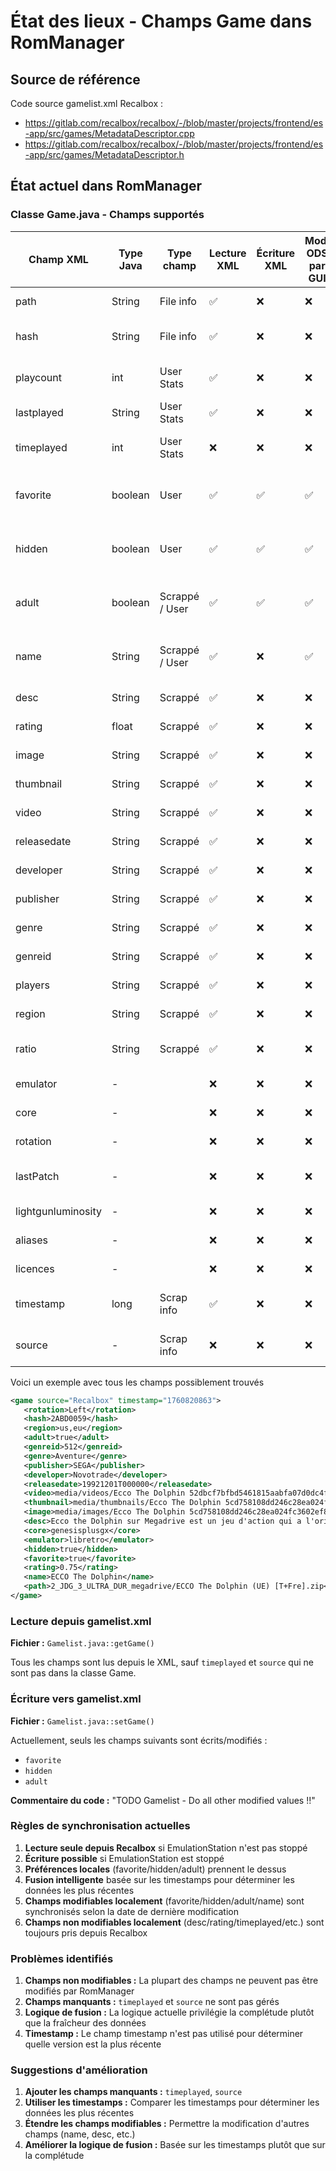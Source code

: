 # État des lieux - Champs Game dans RomManager

## Source de référence

Code source gamelist.xml Recalbox :

- https://gitlab.com/recalbox/recalbox/-/blob/master/projects/frontend/es-app/src/games/MetadataDescriptor.cpp
- https://gitlab.com/recalbox/recalbox/-/blob/master/projects/frontend/es-app/src/games/MetadataDescriptor.h

## État actuel dans RomManager

### Classe Game.java - Champs supportés

| Champ XML          | Type Java | Type champ     | Lecture XML | Écriture XML | Mod. ODS par GUI | Modif Recalbox   | TODO                            | Règle fusion | Utilisation                         |
| ------------------ | --------- | -------------- | ----------- | ------------ | ---------------- | ---------------- | ------------------------------- | ------------ | ----------------------------------- |
| path               | String    | File info      | ✅          | ❌           | ❌               | Non              | ok (Clé)                        | Base         | Chemin du fichier ROM               |
| hash               | String    | File info      | ✅          | ❌           | ❌               | Non              | Calculer en local et comparer   | Base         | Hash CRC32 du ROM                   |
| playcount          | int       | User Stats     | ✅          | ❌           | ❌               | Non              | Prendre de recalbox             | Maximum      | Nombre de parties jouées            |
| lastplayed         | String    | User Stats     | ✅          | ❌           | ❌               | Non              | Prendre de recalbox             | Plus récent  | Dernière fois joué                  |
| timeplayed         | int       | User Stats     | ❌          | ❌           | ❌               | Non              | Lire de recalbox et afficher    | -            | Temps total de jeu (en secondes)    |
| favorite           | boolean   | User           | ✅          | ✅           | ✅               | Oui              | Sync, le plus récemment modifié | Local        | Jeu favori (préférence utilisateur) |
| hidden             | boolean   | User           | ✅          | ✅           | ✅               | Oui              | Sync, le plus récemment modifié | Local        | Jeu caché (préférence utilisateur)  |
| adult              | boolean   | Scrappé / User | ✅          | ✅           | ✅               | Oui              | Sync, le plus récemment modifié | Local        | Jeu adulte (préférence utilisateur) |
| name               | String    | Scrappé / User | ✅          | ❌           | ✅               | Oui              | Sync, le plus récemment modifié | Base         | Nom du jeu                          |
| desc               | String    | Scrappé        | ✅          | ❌           | ❌               | Oui              | Prendre de recalbox             | Plus complet | Description                         |
| rating             | float     | Scrappé        | ✅          | ❌           | ❌               | Oui              | Prendre de recalbox             | Plus élevé   | Note/évaluation                     |
| image              | String    | Scrappé        | ✅          | ❌           | ❌               | Non              | Prendre de recalbox             | Plus complet | Chemin de l'image                   |
| thumbnail          | String    | Scrappé        | ✅          | ❌           | ❌               | Non              | Prendre de recalbox             | Plus complet | Chemin du thumbnail                 |
| video              | String    | Scrappé        | ✅          | ❌           | ❌               | Non              | Prendre de recalbox             | Plus complet | Chemin de la vidéo                  |
| releasedate        | String    | Scrappé        | ✅          | ❌           | ❌               | Non              | Prendre de recalbox             | Plus récent  | Date de sortie                      |
| developer          | String    | Scrappé        | ✅          | ❌           | ❌               | Non              | Prendre de recalbox             | Plus complet | Développeur                         |
| publisher          | String    | Scrappé        | ✅          | ❌           | ❌               | Non              | Prendre de recalbox             | Plus complet | Éditeur                             |
| genre              | String    | Scrappé        | ✅          | ❌           | ❌               | Non              | Prendre de recalbox             | Plus complet | Genre                               |
| genreid            | String    | Scrappé        | ✅          | ❌           | ❌               | Oui (ou genre ?) | Prendre de recalbox             | Base         | ID du genre                         |
| players            | String    | Scrappé        | ✅          | ❌           | ❌               | Non              | Prendre de recalbox             | Plus complet | Nombre de joueurs                   |
| region             | String    | Scrappé        | ✅          | ❌           | ❌               | Non              | Prendre de recalbox             | Plus complet | Région                              |
| ratio              | String    | Scrappé        | ✅          | ❌           | ❌               | Oui (marche ?)   | Prendre de recalbox             | Plus complet | Ratio d'écran                       |
| emulator           | -         |                | ❌          | ❌           | ❌               | Oui              | plus tard, peut etre            | -            | Émulateur                           |
| core               | -         |                | ❌          | ❌           | ❌               | Oui              | plus tard, peut etre            | -            | Core de l'émulateur                 |
| rotation           | -         |                | ❌          | ❌           | ❌               | Oui              | plus tard, peut etre            | -            | Rotation de l'écran                 |
| lastPatch          | -         |                | ❌          | ❌           | ❌               | ???              | plus tard, peut etre            | -            | Dernier patch appliqué              |
| lightgunluminosity | -         |                | ❌          | ❌           | ❌               | ???              | plus tard, peut etre            | -            | Luminosité du lightgun              |
| aliases            | -         |                | ❌          | ❌           | ❌               | ???              | plus tard, peut etre            | -            | Alias du jeu                        |
| licences           | -         |                | ❌          | ❌           | ❌               | ???              | plus tard, peut etre            | -            | Licences                            |
| timestamp          | long      | Scrap info     | ✅          | ❌           | ❌               | Non              | ok                              | Plus récent  | Timestamp du scrap seulement !      |
| source             | -         | Scrap info     | ❌          | ❌           | ❌               | nON              | -                               | -            | Toujours "Recalbox" (attribut).     |

Voici un exemple avec tous les champs possiblement trouvés

```xml
<game source="Recalbox" timestamp="1760820863">
   <rotation>Left</rotation>
   <hash>2ABD0059</hash>
   <region>us,eu</region>
   <adult>true</adult>
   <genreid>512</genreid>
   <genre>Aventure</genre>
   <publisher>SEGA</publisher>
   <developer>Novotrade</developer>
   <releasedate>19921201T000000</releasedate>
   <video>media/videos/Ecco The Dolphin 52dbcf7bfbd5461815aabfa07d0dc4f8.mp4</video>
   <thumbnail>media/thumbnails/Ecco The Dolphin 5cd758108dd246c28ea024fc3602ef8f.png</thumbnail>
   <image>media/images/Ecco The Dolphin 5cd758108dd246c28ea024fc3602ef8f.png</image>
   <desc>Ecco the Dolphin sur Megadrive est un jeu d'action qui a l'originalité de mettre le joueur aux commandes d'un dauphin. L'histoire débute lorsque Ecco assiste impuissant à la disparition de tout l'écosystème, emporté par une mystérieuse tempête. 25 niveaux durant, explorez les abîmes et résolvez de nombreuses énigmes afin de ramener le calme au sein de la crique.</desc>
   <core>genesisplusgx</core>
   <emulator>libretro</emulator>
   <hidden>true</hidden>
   <favorite>true</favorite>
   <rating>0.75</rating>
   <name>ECCO The Dolphin</name>
   <path>2_JDG_3_ULTRA_DUR_megadrive/ECCO The Dolphin (UE) [T+Fre].zip</path>
</game>
```

### Lecture depuis gamelist.xml

**Fichier :** `Gamelist.java::getGame()`

Tous les champs sont lus depuis le XML, sauf `timeplayed` et `source` qui ne sont pas dans la classe Game.

### Écriture vers gamelist.xml

**Fichier :** `Gamelist.java::setGame()`

Actuellement, seuls les champs suivants sont écrits/modifiés :

- `favorite`
- `hidden`
- `adult`

**Commentaire du code :** "TODO Gamelist - Do all other modified values !!"

### Règles de synchronisation actuelles

1. **Lecture seule depuis Recalbox** si EmulationStation n'est pas stoppé
2. **Écriture possible** si EmulationStation est stoppé
3. **Préférences locales** (favorite/hidden/adult) prennent le dessus
4. **Fusion intelligente** basée sur les timestamps pour déterminer les données les plus récentes
5. **Champs modifiables localement** (favorite/hidden/adult/name) sont synchronisés selon la date de dernière modification
6. **Champs non modifiables localement** (desc/rating/timeplayed/etc.) sont toujours pris depuis Recalbox

### Problèmes identifiés

1. **Champs non modifiables :** La plupart des champs ne peuvent pas être modifiés par RomManager
2. **Champs manquants :** `timeplayed` et `source` ne sont pas gérés
3. **Logique de fusion :** La logique actuelle privilégie la complétude plutôt que la fraîcheur des données
4. **Timestamp :** Le champ timestamp n'est pas utilisé pour déterminer quelle version est la plus récente

### Suggestions d'amélioration

1. **Ajouter les champs manquants :** `timeplayed`, `source`
2. **Utiliser les timestamps :** Comparer les timestamps pour déterminer les données les plus récentes
3. **Étendre les champs modifiables :** Permettre la modification d'autres champs (name, desc, etc.)
4. **Améliorer la logique de fusion :** Basée sur les timestamps plutôt que sur la complétude